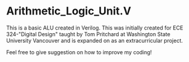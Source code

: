 # Arithmetic_Logic_Unit.V
This is a basic ALU created in Verilog.  This was initially created for ECE 324-"Digital Design" taught by Tom Pritchard at Washington State University Vancouver and is expanded on as an extracurricular project. 

Feel free to give suggestion on how to improve my coding!
